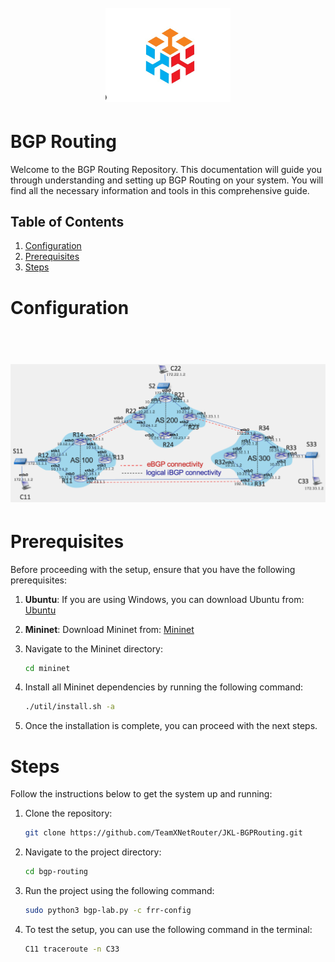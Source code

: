 <h1 align="center">
  <br>
    <img src="pict/logo.png" alt="logo" width="200">
</h1>

# BGP Routing
Welcome to the BGP Routing Repository. This documentation will guide you through understanding and setting up BGP Routing on your system. You will find all the necessary information and tools in this comprehensive guide.

## Table of Contents
1. [Configuration](#configuration)
2. [Prerequisites](#prerequisites)
3. [Steps](#steps)

# Configuration
<h1 align="center">
  <br>
    <img src="pict/configuration.png" alt="configuration" width="1000">
</h1>

# Prerequisites
Before proceeding with the setup, ensure that you have the following prerequisites:

1. **Ubuntu**: If you are using Windows, you can download Ubuntu from:
    [Ubuntu](https://ubuntu.com/desktop/wsl)

2. **Mininet**: Download Mininet from:
    [Mininet](https://mininet.org/)

3. Navigate to the Mininet directory:

    ```bash
    cd mininet
    ```

4. Install all Mininet dependencies by running the following command:

    ```bash
    ./util/install.sh -a
    ```

5. Once the installation is complete, you can proceed with the next steps.

# Steps
Follow the instructions below to get the system up and running:

1. Clone the repository:

    ```bash
    git clone https://github.com/TeamXNetRouter/JKL-BGPRouting.git
    ```

2. Navigate to the project directory:

    ```bash
    cd bgp-routing
    ```

3. Run the project using the following command:

    ```bash
    sudo python3 bgp-lab.py -c frr-config
    ```

4. To test the setup, you can use the following command in the terminal:

    ```bash
    C11 traceroute -n C33
    ```